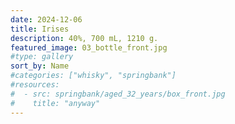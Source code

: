 ```yaml
---
date: 2024-12-06
title: Irises
description: 40%, 700 mL, 1210 g.
featured_image: 03_bottle_front.jpg
#type: gallery
sort_by: Name
#categories: ["whisky", "springbank"]
#resources:
#  - src: springbank/aged_32_years/box_front.jpg
#    title: "anyway"
---
```

